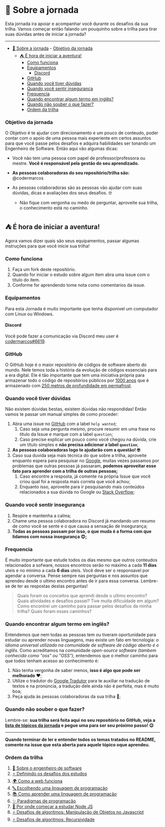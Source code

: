 # 🌌 Sobre a jornada

Esta jornada ira apoiar e acompanhar você durante os desafios da sua trilha. Vamos começar então falando um pouquinho sobre a trilha para tirar suas dúvidas antes de iniciar a jornada?

------------------------

- [🌌 Sobre a jornada](#-sobre-a-jornada)
		- [Objetivo da jornada](#objetivo-da-jornada)
	- [⛺️ É hora de iniciar a aventura!](#️-é-hora-de-iniciar-a-aventura)
		- [Como funciona](#como-funciona)
		- [Equipamentos](#equipamentos)
			- [Discord](#discord)
		- [GitHub](#github)
		- [Quando você tiver dúvidas](#quando-você-tiver-dúvidas)
		- [Quando você sentir insegurança](#quando-você-sentir-insegurança)
		- [Frequencia](#frequencia)
		- [Quando encontrar algum termo em inglês?](#quando-encontrar-algum-termo-em-inglês)
		- [Quando não souber o que fazer?](#quando-não-souber-o-que-fazer)
		- [Ordem da trilha](#ordem-da-trilha)

### Objetivo da jornada

O Objetivo é te ajudar com direcionamento e um pouco de conteudo, poder contar com o apoio de uma pessoa mais experiente em certos assuntos para que você passe pelos desafios e adquira habilidades ser tonando um Engenheiro de Software. Então aqui vão algumas dicas:

- Você não tem uma pessoa com papel de professor/professora ou mestre. **Você é responsável pela gestão do seu aprendizado.**
- **As pessoas colaboradoras do seu repositório/trilha são:** @codermarcos

- As pessoas colaboradoras são as pessoas vão ajudar com suas dúvidas, dicas e avaliações dos seus desafios. 🤓
  - Não fique com vergonha ou medo de perguntar, aproveite sua trilha, o conhecimento está no caminho.

## ⛺️ É hora de iniciar a aventura!

Agora vamos dizer quais são seus equipamentos, passar algumas instruções para que você inicie sua trilha!

### Como funciona 

1. Faça um fork deste repositório.
2. Quando for iniciar o estudo sobre algum item abra uma issue com o titulo do item.
3. Conforme for aprendendo tome nota como comentarios da issue.

### Equipamentos

Para esta Jornada é muito importante que tenha disponivel um computador com Linux ou Windows.

#### Discord

Você pode fazer a comunicação via Discord meu user é [codermarcos#6619]().

### GitHub

O GitHub hoje é o maior repositório de códigos de software aberto do mundo. Nele temos toda a história da evolução de códigos essenciais para a era digital. Ele é tão importante que tem uma iniciativa própria para armazenar todo o código de repositórios públicos por [1000 anos](https://archiveprogram.github.com/) que é armazenado com [250 metros de profundidade em permafrost](https://archiveprogram.github.com/arctic-vault/).

### Quando você tiver dúvidas

Não existem dúvidas bestas, existem dúvidas não respondidas! Então vamos te passar um manual simples de como proceder:

1. Abra uma issue no [GitHub](https://github.com/codermarcos/jornada-engenheiro-de-software/issues/new) com a label `help wanted`;
   1. Caso seja uma pergunta mesmo, procure resumir em uma frase no título da Issue e marque com a label `question`;
   2. Caso precise explicar um pouco como você chegou na dúvida, crie um título simples e **não precisa adicionar a label `question`**;
2. **As pessoas colaboradoras logo te ajudarão com a questão! 🤓**
3. Caso sua duvida seja mais técnica do que sobre a trilha, aproveite enquanto espera para pesquisar no [Google](https://www.google.com/), muitas vezes passamos por problemas que outras pessoas já passaram, **podemos aproveitar esse fato para aprender com a trilha de outras pessoas;**
   1. Caso encontre a resposta, já comente na própria Issue que você criou qual foi a resposta mais correta que você achou;
   2. Enquanto isso, aproveite para ir pesquisando mais conteúdos relacionados a sua dúvida no Google ou [Stack Overflow](https://pt.stackoverflow.com/);

### Quando você sentir insegurança

1. Respire e mantenha a calma;
2. Chame uma pessoa colaboradora no Discord já mandando um resumo de como você se sente e o que causa a sensação de insegurança;
3. **Todas as pessoas passam por isso, o que muda é a forma com que lidamos com nossa insegurança 😊;**

### Frequencia

É muito importante que estude todos os dias mesmo que outros conteudos relacionados a sofware, nossos encontros serão no máximo a cada **11 dias** uteis e no minimo a cada **6 dias** uteis. Você deve ser o responsavel por agendar a conversa. Pense sempre nas perguntas e nos assuntos que aprendeu desde o ultimo encontro antes de ir para essa conversa. Lembre-se de ter as respostas destas perguntas!

> Quais foram os conceitos que aprendi desde o ultimo encontro?
> Quais atividades e desafios passei? Tive muita dificuldade em algum?
> Como encontrei um caminho para passar pelos desafios da minha trilha? Quais foram esses caminhos?

### Quando encontrar algum termo em inglês?

Entendemos que nem todas as pessoas tem ou tiveram oportunidade para estudar ou aprender novas linguagens, mas existe um fato em tecnologia: *o idioma universal utilizado na comunidade de software de código aberto é o inglês.* Como acreditamos na comunidade *open-source software (tambem conhecida como "oss" ou "OSS")*, entendemos que o melhor caminho para que todos tenham acesso ao conhecimento é:

1. Não tenha vergonha de saber menos, **isso é algo que pode ser melhorado** ❤️️;
2. Utilize o tradutor do [Google Tradutor](https://translate.google.com/?hl=pt-BR) para te auxiliar na tradução de textos e na pronúncia, a tradução dele ainda não é perfeita, mas é muito boa;
3. Peça ajuda às pessoas colaboradoras da sua trilha 🤗;

### Quando não souber o que fazer?

Lembre-se: **sua trilha será feita aqui no seu repositório no GitHub, veja a [lista de tópicos da jornada](https://github.com/codermarcos/jornada-engenheiro-de-software/) e pegue uma para ser seu próximo passo! 😉**

-------------

**Quando terminar de ler e entender todos os temas tratados no README, comente na issue que esta aberta para aquele tópico oque aprendeu.**

### Ordem da trilha

1. [🌠 Sobre o engenheiro de software](/sobre-o-engenheiro-de-software.md)
2. [⭐ Definindo os desafios dos estudos](/definindo-os-desafios-dos-estudos.md)
3. [🌍 Como a web funciona](/como-a-web-funciona.md)
4. [🔤 Escolhendo uma linguagem de programação](/escolhendo-uma-linguagem-de-programacao.md)
5. [📚 Como aprender uma linguagem de programação](/como-aprender-uma-linguagem-de-programacao.md)
6. [✨ Paradigmas de programação](/paradigmas-de-programacao.md)
7. [🏁 Por onde começar a estudar Node JS](/por-onde-comecar-a-estudar-node-js.md)
7. [⭐ Desafios de algoritmos: Manipulação de Objetos no Javascript](/desafios-de-algoritmos_manipulacao-de-objetos-no-javascript.md)
8. [⭐ Desafios de algoritmos: Recursividade](/desafios-de-algoritmos_recursividade.md)
